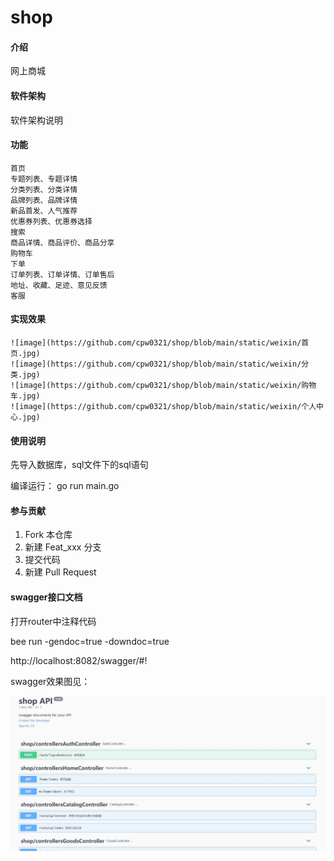 # shop

#### 介绍
网上商城

#### 软件架构
软件架构说明


#### 功能

    首页
    专题列表、专题详情
    分类列表、分类详情
    品牌列表、品牌详情
    新品首发、人气推荐
    优惠券列表、优惠券选择
    搜索
    商品详情、商品评价、商品分享
    购物车
    下单
    订单列表、订单详情、订单售后
    地址、收藏、足迹、意见反馈
    客服

#### 实现效果
    
    ![image](https://github.com/cpw0321/shop/blob/main/static/weixin/首页.jpg)
    ![image](https://github.com/cpw0321/shop/blob/main/static/weixin/分类.jpg)
    ![image](https://github.com/cpw0321/shop/blob/main/static/weixin/购物车.jpg)
    ![image](https://github.com/cpw0321/shop/blob/main/static/weixin/个人中心.jpg)

#### 使用说明

先导入数据库，sql文件下的sql语句

编译运行：
    go run main.go

#### 参与贡献

1.  Fork 本仓库
2.  新建 Feat_xxx 分支
3.  提交代码
4.  新建 Pull Request


#### swagger接口文档

打开router中注释代码

bee run -gendoc=true -downdoc=true

http://localhost:8082/swagger/#!

swagger效果图见：

   ![image](https://github.com/cpw0321/shop/blob/main/static/img/swagger.jpg)
